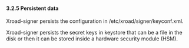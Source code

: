 #### 3.2.5 Persistent data

Xroad-signer persists the configuration in /etc/xroad/signer/keyconf.xml.

Xroad-signer persists the secret keys in keystore that can be a file in the disk or then it can be stored inside a hardware security module (HSM).